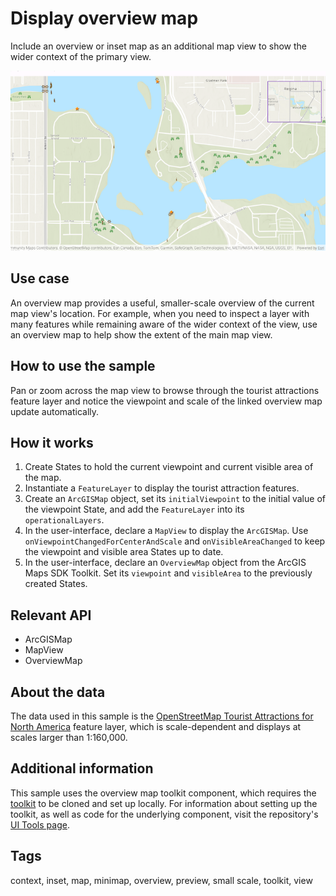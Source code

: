 # Display overview map

Include an overview or inset map as an additional map view
to show the wider context of the primary view.

![Image of display overview map](display-overview-map.png)

## Use case

An overview map provides a useful, smaller-scale overview of the current map view's location.
For example, when you need to inspect a layer with many features while remaining aware of the
wider context of the view, use an overview map to help show the extent of the main map view.

## How to use the sample

Pan or zoom across the map view to browse through the tourist attractions feature layer and
notice the viewpoint and scale of the linked overview map update automatically.

## How it works

1. Create States to hold the current viewpoint and current visible area of the map.
2. Instantiate a `FeatureLayer` to display the tourist attraction features.
3. Create an `ArcGISMap` object, set its `initialViewpoint` to the initial value of the viewpoint State, and add the `FeatureLayer` into its `operationalLayers`.
4. In the user-interface, declare a `MapView` to display the `ArcGISMap`. Use `onViewpointChangedForCenterAndScale` and `onVisibleAreaChanged` to keep the viewpoint and visible area States up to date.
5. In the user-interface, declare an `OverviewMap` object from the ArcGIS Maps SDK Toolkit. Set its `viewpoint` and `visibleArea` to the previously created States.

## Relevant API

* ArcGISMap
* MapView
* OverviewMap

## About the data

The data used in this sample is the [OpenStreetMap Tourist Attractions for North America](https://www.arcgis.com/home/item.html?id=addaa517dde346d1898c614fa91fd032) feature layer, which is scale-dependent and displays at scales larger than 1:160,000.

## Additional information

This sample uses the overview map toolkit component, which requires the [toolkit](https://github.com/Esri/arcgis-runtime-toolkit-qt) to be cloned and set up locally. For information about setting up the toolkit, as well as code for the underlying component, visit the repository's [UI Tools page](https://github.com/Esri/arcgis-runtime-toolkit-qt/blob/main/uitools).

## Tags

context, inset, map, minimap, overview, preview, small scale, toolkit, view
